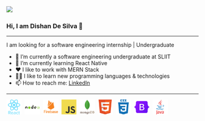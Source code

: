 <div id="header">
  <img src="https://ameyacloud.in/wp-content/uploads/2021/07/AMAZON-AWS-CLOUD-ENGINEER.gif" width="100"/>
</div>


### Hi, I am Dishan De Silva 👋
<hr>

I am looking for a software engineering internship | Undergraduate

- 🔭 I’m currently a software engineering undergraduate at SLIIT
- 🌱 I’m currently learning React Native
- ❤️ I like to work with MERN Stack
- 👨‍💻 I like to learn new programming languages & technologies
- 📫 How to reach me: <a href = "https://www.linkedin.com/in/dishan-de-silva-8604181aa/"> LinkedIn </a>

<hr>
<div style = {display:block}>
 
 <img src="https://github.com/devicons/devicon/blob/master/icons/react/react-original-wordmark.svg" title="React" alt="React" width="40" height="40"/>&nbsp;
 <img src="https://github.com/devicons/devicon/blob/master/icons/nodejs/nodejs-original-wordmark.svg" title="NodeJS" alt="NodeJS" width="40" height="40"/>&nbsp;
 <img src="https://github.com/devicons/devicon/blob/master/icons/firebase/firebase-plain-wordmark.svg" title="Firebase" alt="Firebase" width="40" height="40"/>&nbsp;
 <img src="https://github.com/devicons/devicon/blob/master/icons/javascript/javascript-original.svg" title="JavaScript" alt="JavaScript" width="40" height="40"/>&nbsp;
 <img src="https://github.com/devicons/devicon/blob/master/icons/mongodb/mongodb-original-wordmark.svg" title="MongoDB" alt="MongoDB" width="40" height="40"/>&nbsp;
 <img src="https://github.com/devicons/devicon/blob/master/icons/html5/html5-original.svg" title="HTML5" alt="HTML" width="40" height="40"/>&nbsp;
 <img src="https://github.com/devicons/devicon/blob/master/icons/css3/css3-plain-wordmark.svg"  title="CSS3" alt="CSS" width="40" height="40"/>&nbsp;
 <img src="https://github.com/devicons/devicon/blob/master/icons/bootstrap/bootstrap-original.svg"  title="Bootstrap" alt="Bootstrap" width="40" height="40"/>&nbsp;
 <img src="https://github.com/devicons/devicon/blob/master/icons/java/java-original-wordmark.svg" title="Java" alt="Java" width="40" height="40"/>&nbsp;
 
 </div>


 

